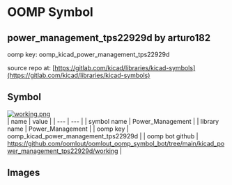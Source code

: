 # OOMP Symbol  
## power_management_tps22929d  by arturo182  
  
oomp key: oomp_kicad_power_management_tps22929d  
  
source repo at: [https://gitlab.com/kicad/libraries/kicad-symbols](https://gitlab.com/kicad/libraries/kicad-symbols)  
## Symbol  
  
[![working.png](working_600.png)](working.png)  
| name | value | 
| --- | --- | 
| symbol name | Power_Management | 
| library name | Power_Management | 
| oomp key | oomp_kicad_power_management_tps22929d | 
| oomp bot github | https://github.com/oomlout/oomlout_oomp_symbol_bot/tree/main/kicad_power_management_tps22929d/working | 
## Images  
